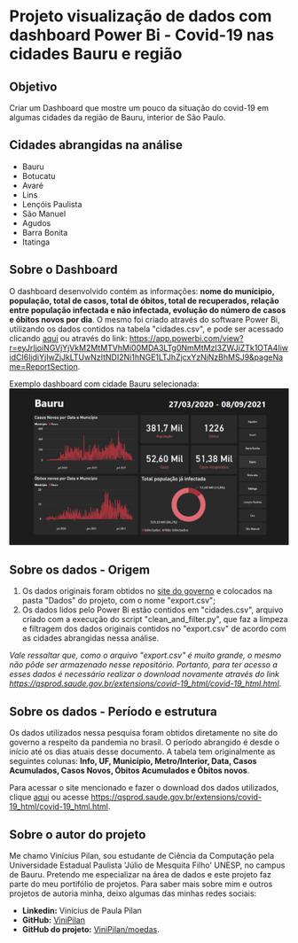 # Projeto visualização de dados com dashboard Power Bi - Covid-19 nas cidades Bauru e região

## Objetivo
Criar um Dashboard que mostre um pouco da situação do covid-19 em algumas cidades da região de Bauru, interior de São Paulo. 

## Cidades abrangidas na análise
- Bauru
- Botucatu
- Avaré
- Lins
- Lençóis Paulista
- São Manuel
- Agudos
- Barra Bonita
- Itatinga

## Sobre o Dashboard
O dashboard desenvolvido contém as informações: **nome do munícipio, população, total de casos, total de óbitos, total de recuperados, relação entre população infectada e não infectada, evolução do número de casos e óbitos novos por dia**. O mesmo foi criado através do software Power Bi, utilizando os dados contidos na tabela "cidades.csv", e pode ser acessado clicando [aqui](https://app.powerbi.com/view?r=eyJrIjoiNGVjYjVkM2MtMTVhMi00MDA3LTg0NmMtMzI3ZWJiZTk1OTA4IiwidCI6IjdiYjIwZjJkLTUwNzItNDI2Ni1hNGE1LTJhZjcxYzNjNzBhMSJ9&pageName=ReportSection) ou através do link: https://app.powerbi.com/view?r=eyJrIjoiNGVjYjVkM2MtMTVhMi00MDA3LTg0NmMtMzI3ZWJiZTk1OTA4IiwidCI6IjdiYjIwZjJkLTUwNzItNDI2Ni1hNGE1LTJhZjcxYzNjNzBhMSJ9&pageName=ReportSection.


Exemplo dashboard com cidade Bauru selecionada:
![Imagem](exemplo-bauru.png)

## Sobre os dados - Origem
1. Os dados originais foram obtidos no [site do governo](https://qsprod.saude.gov.br/extensions/covid-19_html/covid-19_html.html) e colocados na pasta "Dados" do projeto, com o nome "export.csv";
2. Os dados lidos pelo Power Bi estão contidos em "cidades.csv", arquivo criado com a execução do script "clean_and_filter.py", que faz a limpeza e filtragem dos dados originais contidos no "export.csv" de acordo com as cidades abrangidas nessa análise.

*Vale ressaltar que, como o arquivo "export.csv" é muito grande, o mesmo não pôde ser armazenado nesse repositório. Portanto, para ter acesso a esses dados é necessário realizar o download novamente através do link https://qsprod.saude.gov.br/extensions/covid-19_html/covid-19_html.html*.

## Sobre os dados - Período e estrutura
Os dados utilizados nessa pesquisa foram obtidos diretamente no site do governo a respeito da pandemia no brasil. O período abrangido é desde o início até os dias atuais desse documento. A tabela tem originalmente as seguintes colunas: **Info, UF, Município, Metro/Interior, Data, Casos Acumulados, Casos Novos, Óbitos Acumulados e Óbitos novos**.

Para acessar o site mencionado e fazer o download dos dados utilizados, clique [aqui](https://qsprod.saude.gov.br/extensions/covid-19_html/covid-19_html.html) ou acesse https://qsprod.saude.gov.br/extensions/covid-19_html/covid-19_html.html.


## Sobre o autor do projeto
Me chamo Vinícius Pilan, sou estudante de Ciência da Computação pela Universidade Estadual Paulista 'Júlio de Mesquita Filho' UNESP, no campus de Bauru. Pretendo me especializar na área de dados e este projeto faz parte do meu portifólio de projetos. Para saber mais sobre mim e outros projetos de autoria minha, deixo algumas das minhas redes sociais:

- **Linkedin:** Vinícius de Paula Pilan
- **GitHub:** [ViniPilan](https://github.com/ViniPilan)
- **GitHub do projeto:** [ViniPilan/moedas](https://github.com/ViniPilan/covid-analise-bauru-e-regiao).